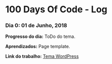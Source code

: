 # 100 Days Of Code - Log

### Dia 0: 01 de Junho, 2018

**Progresso do dia:** ToDo do tema.

**Aprendizados:** Page template.

**Link do trabalho:** [Tema WordPress](http://guto.pro.br/portifolio/wordpress)

